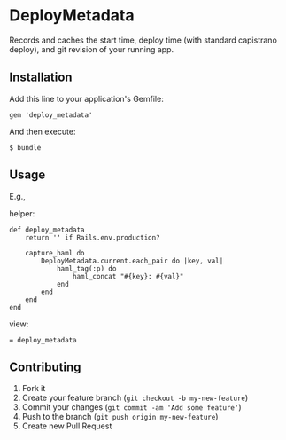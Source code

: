 # DeployMetadata

Records and caches the start time, deploy time (with standard capistrano deploy), and git revision of your running app.

## Installation

Add this line to your application's Gemfile:

    gem 'deploy_metadata'

And then execute:

    $ bundle

## Usage

E.g., 

helper:

	def deploy_metadata
		return '' if Rails.env.production?

		capture_haml do
			DeployMetadata.current.each_pair do |key, val|
				haml_tag(:p) do
					haml_concat "#{key}: #{val}"
				end
			end
		end
	end

view:

	= deploy_metadata


## Contributing

1. Fork it
2. Create your feature branch (`git checkout -b my-new-feature`)
3. Commit your changes (`git commit -am 'Add some feature'`)
4. Push to the branch (`git push origin my-new-feature`)
5. Create new Pull Request
